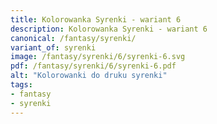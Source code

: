 ```yaml
---
title: Kolorowanka Syrenki - wariant 6
description: Kolorowanka Syrenki - wariant 6
canonical: /fantasy/syrenki/
variant_of: syrenki
image: /fantasy/syrenki/6/syrenki-6.svg
pdf: /fantasy/syrenki/6/syrenki-6.pdf
alt: "Kolorowanki do druku syrenki"
tags:
- fantasy
- syrenki
---
```

